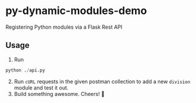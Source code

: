 # py-dynamic-modules-demo
Registering Python modules via a Flask Rest API 

## Usage
1. Run 
```python
python ./api.py
```
2. Run `cURL` requests in the given postman collection to add a new `division` module and test it out.
3. Build something awesome. Cheers! 🥳